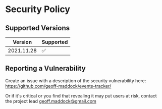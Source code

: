 # Security Policy

## Supported Versions

| Version | Supported          |
| ------- | ------------------ |
| 2021.11.28   | :white_check_mark: |

## Reporting a Vulnerability

Create an issue with a description of the security vulnerability here:
https://github.com/geoff-maddock/events-tracker/

Or if it's critical or you find that revealing it may put users at risk, 
contact the project lead geoff.maddock@gmail.com
